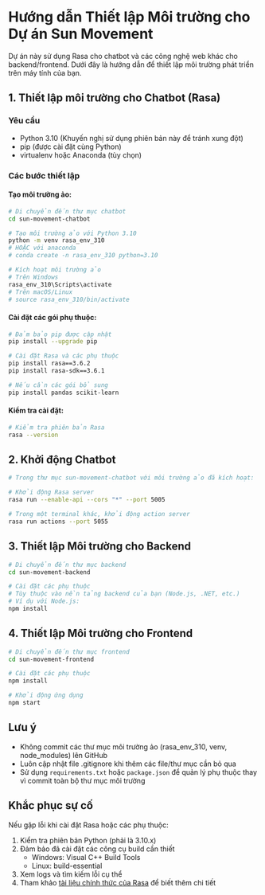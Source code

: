 # Hướng dẫn Thiết lập Môi trường cho Dự án Sun Movement

Dự án này sử dụng Rasa cho chatbot và các công nghệ web khác cho backend/frontend. Dưới đây là hướng dẫn để thiết lập môi trường phát triển trên máy tính của bạn.

## 1. Thiết lập môi trường cho Chatbot (Rasa)

### Yêu cầu
- Python 3.10 (Khuyến nghị sử dụng phiên bản này để tránh xung đột)
- pip (được cài đặt cùng Python)
- virtualenv hoặc Anaconda (tùy chọn)

### Các bước thiết lập

#### Tạo môi trường ảo:
```bash
# Di chuyển đến thư mục chatbot
cd sun-movement-chatbot

# Tạo môi trường ảo với Python 3.10
python -m venv rasa_env_310
# HOẶC với anaconda
# conda create -n rasa_env_310 python=3.10

# Kích hoạt môi trường ảo
# Trên Windows
rasa_env_310\Scripts\activate
# Trên macOS/Linux
# source rasa_env_310/bin/activate
```

#### Cài đặt các gói phụ thuộc:
```bash
# Đảm bảo pip được cập nhật
pip install --upgrade pip

# Cài đặt Rasa và các phụ thuộc
pip install rasa==3.6.2
pip install rasa-sdk==3.6.1

# Nếu cần các gói bổ sung
pip install pandas scikit-learn
```

#### Kiểm tra cài đặt:
```bash
# Kiểm tra phiên bản Rasa
rasa --version
```

## 2. Khởi động Chatbot

```bash
# Trong thư mục sun-movement-chatbot với môi trường ảo đã kích hoạt:

# Khởi động Rasa server
rasa run --enable-api --cors "*" --port 5005

# Trong một terminal khác, khởi động action server
rasa run actions --port 5055
```

## 3. Thiết lập Môi trường cho Backend

```bash
# Di chuyển đến thư mục backend
cd sun-movement-backend

# Cài đặt các phụ thuộc
# Tùy thuộc vào nền tảng backend của bạn (Node.js, .NET, etc.)
# Ví dụ với Node.js:
npm install
```

## 4. Thiết lập Môi trường cho Frontend

```bash
# Di chuyển đến thư mục frontend
cd sun-movement-frontend

# Cài đặt các phụ thuộc
npm install

# Khởi động ứng dụng
npm start
```

## Lưu ý

- Không commit các thư mục môi trường ảo (rasa_env_310, venv, node_modules) lên GitHub
- Luôn cập nhật file .gitignore khi thêm các file/thư mục cần bỏ qua
- Sử dụng `requirements.txt` hoặc `package.json` để quản lý phụ thuộc thay vì commit toàn bộ thư mục môi trường

## Khắc phục sự cố

Nếu gặp lỗi khi cài đặt Rasa hoặc các phụ thuộc:

1. Kiểm tra phiên bản Python (phải là 3.10.x)
2. Đảm bảo đã cài đặt các công cụ build cần thiết
   - Windows: Visual C++ Build Tools
   - Linux: build-essential
3. Xem logs và tìm kiếm lỗi cụ thể
4. Tham khảo [tài liệu chính thức của Rasa](https://rasa.com/docs/rasa/installation/) để biết thêm chi tiết
